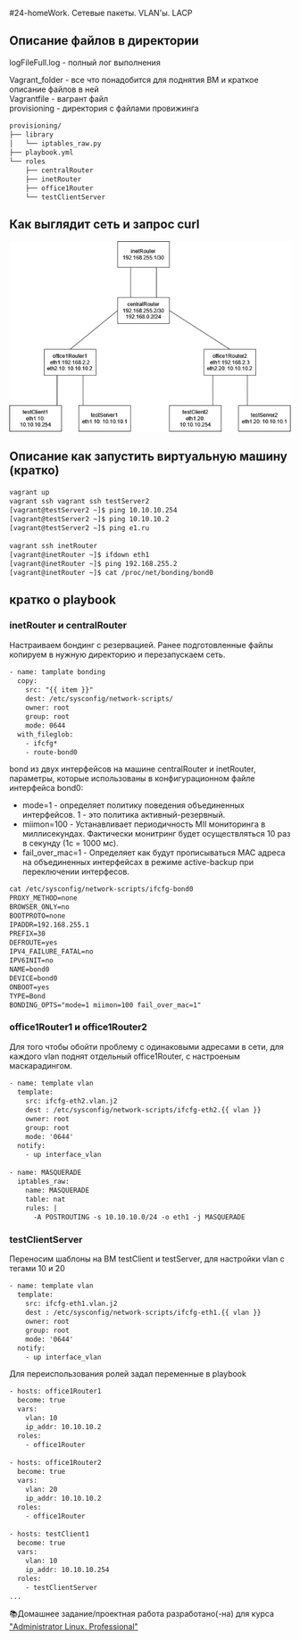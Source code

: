 #24-homeWork. Сетевые пакеты. VLAN'ы. LACP  
## Описание файлов в директории
logFileFull.log - полный лог выполнения  

Vagrant_folder - все что понадобится для поднятия ВМ и краткое описание файлов в ней  
Vagrantfile - вагрант файл  
provisioning - директория с файлами провижинга  
```
provisioning/
├── library
│   └── iptables_raw.py
├── playbook.yml
└── roles
    ├── centralRouter
    ├── inetRouter
    ├── office1Router
    └── testClientServer
```
## Как выглядит сеть и запрос curl
![net](/net.JPG "Сеть дз")

## Описание как запустить виртуальную машину (кратко)
```
vagrant up
vagrant ssh vagrant ssh testServer2
[vagrant@testServer2 ~]$ ping 10.10.10.254
[vagrant@testServer2 ~]$ ping 10.10.10.2
[vagrant@testServer2 ~]$ ping e1.ru

vagrant ssh inetRouter
[vagrant@inetRouter ~]$ ifdown eth1
[vagrant@inetRouter ~]$ ping 192.168.255.2
[vagrant@inetRouter ~]$ cat /proc/net/bonding/bond0
```

## кратко о playbook
### inetRouter и centralRouter
Настраиваем бондинг с резервацией. Ранее подготовленные файлы копируем в нужную директорию и перезапускаем сеть.
```
- name: tamplate bonding
  copy:
    src: "{{ item }}"
    dest: /etc/sysconfig/network-scripts/
    owner: root
    group: root
    mode: 0644
  with_fileglob:
    - ifcfg*
    - route-bond0
```
bond из двух интерфейсов на машине centralRouter и inetRouter, параметры, которые использованы в конфигурационном файле интерфейса bond0:  
* mode=1 - определяет политику поведения объединенных интерфейсов. 1 - это политика активный-резервный.  
* miimon=100 - Устанавливает периодичность MII мониторинга в миллисекундах. Фактически монитринг будет осуществляться 10 раз в секунду (1с = 1000 мс).  
* fail_over_mac=1 - Определяет как будут прописываться MAC адреса на объединенных интерфейсах в режиме active-backup при переключении интерфесов.  
```
cat /etc/sysconfig/network-scripts/ifcfg-bond0
PROXY_METHOD=none
BROWSER_ONLY=no
BOOTPROTO=none
IPADDR=192.168.255.1
PREFIX=30
DEFROUTE=yes
IPV4_FAILURE_FATAL=no
IPV6INIT=no
NAME=bond0
DEVICE=bond0
ONBOOT=yes
TYPE=Bond
BONDING_OPTS="mode=1 miimon=100 fail_over_mac=1"
```

### office1Router1 и office1Router2
Для того чтобы обойти проблему с одинаковыми адресами в сети, для каждого vlan поднят отдельный office1Router, с настроеным маскарадингом.
```
- name: template vlan
  template:
    src: ifcfg-eth2.vlan.j2
    dest : /etc/sysconfig/network-scripts/ifcfg-eth2.{{ vlan }}
    owner: root
    group: root
    mode: '0644'
  notify:
    - up interface_vlan

- name: MASQUERADE
  iptables_raw:
    name: MASQUERADE
    table: nat
    rules: |
      -A POSTROUTING -s 10.10.10.0/24 -o eth1 -j MASQUERADE
```
### testClientServer
Переносим шаблоны на ВМ testClient и testServer, для настройки vlan c тегами 10 и 20
```
- name: template vlan
  template:
    src: ifcfg-eth1.vlan.j2
    dest : /etc/sysconfig/network-scripts/ifcfg-eth1.{{ vlan }}
    owner: root
    group: root
    mode: '0644'
  notify:
    - up interface_vlan
```

Для переиспользования ролей задал переменные в playbook
```
- hosts: office1Router1
  become: true
  vars:
    vlan: 10
    ip_addr: 10.10.10.2
  roles:
    - office1Router

- hosts: office1Router2
  become: true
  vars:
    vlan: 20
    ip_addr: 10.10.10.2
  roles:
    - office1Router

- hosts: testClient1
  become: true
  vars:
    vlan: 10
    ip_addr: 10.10.10.254
  roles:
    - testClientServer
...
```


📚Домашнее задание/проектная работа разработано(-на) для курса ["Administrator Linux. Professional"](https://otus.ru/lessons/linux-professional/)